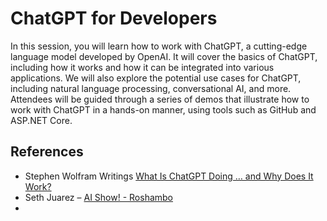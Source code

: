 # ChatGPT for Developers

In this session, you will learn how to work with ChatGPT, a cutting-edge language model developed by OpenAI. It will cover the basics of ChatGPT, including how it works and how it can be integrated into various applications. We will also explore the potential use cases for ChatGPT, including natural language processing, conversational AI, and more. Attendees will be guided through a series of demos that illustrate how to work with ChatGPT in a hands-on manner, using tools such as GitHub and ASP.NET Core.


## References

- Stephen Wolfram Writings [What Is ChatGPT Doing … and Why Does It Work?](https://writings.stephenwolfram.com/2023/02/what-is-chatgpt-doing-and-why-does-it-work/)
- Seth Juarez – [AI Show! - Roshambo](https://www.linkedin.com/events/aishowlive-let-sgettowork-rosha7072309086112940032/comments/)
- 